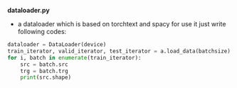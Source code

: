**dataloader.py**
* a dataloader which is based on torchtext and spacy for use it just 
write following codes:

```python
dataloader = DataLoader(device)
train_iterator, valid_iterator, test_iterator = a.load_data(batchsize)
for i, batch in enumerate(train_iterator):   
    src = batch.src  
    trg = batch.trg
    print(src.shape)
```